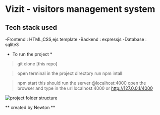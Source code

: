 # Vizit - visitors management system

## Tech stack used
   -Frontend : HTML,CSS,ejs template
   -Backend  : expressjs
   -Database : sqlite3

* To run the project *
> git clone [this repo]

> open terminal in the project directory 
run
> npm intall

>npm start
this should run the server @localhost:4000
>open the browser and type in the url localhost:4000 
>or http://127.0.0.1/4000

![project folder structure](../../../Desktop/vizit.png)

** created by Newton **




